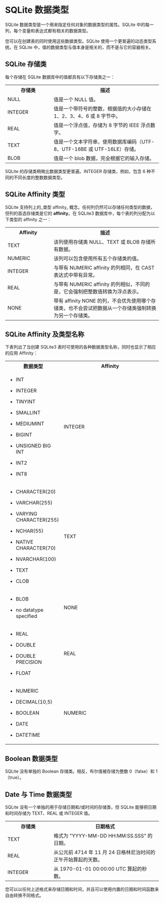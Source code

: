# SQLite 数据类型


SQLite 数据类型是一个用来指定任何对象的数据类型的属性。SQLite 中的每一列，每个变量和表达式都有相关的数据类型。

您可以在创建表的同时使用这些数据类型。SQLite 使用一个更普遍的动态类型系统。在 SQLite 中，值的数据类型与值本身是相关的，而不是与它的容器相关。


## SQLite 存储类

每个存储在 SQLite 数据库中的值都具有以下存储类之一：
 
</p> <table > <tr><th style="width:30%">存储类</th><th style="width:70%">描述</th></tr> <tr><td>NULL</td><td>值是一个 NULL 值。</td></tr> <tr><td>INTEGER</td><td>值是一个带符号的整数，根据值的大小存储在 1、2、3、4、6 或 8 字节中。</td></tr> <tr><td>REAL</td><td>值是一个浮点值，存储为 8 字节的 IEEE 浮点数字。</td></tr> <tr><td>TEXT</td><td>值是一个文本字符串，使用数据库编码（UTF-8、UTF-16BE 或 UTF-16LE）存储。</td></tr> <tr><td>BLOB</td><td>值是一个 blob 数据，完全根据它的输入存储。</td></tr> </table> <p>

SQLite 的存储类稍微比数据类型更普遍。INTEGER 存储类，例如，包含 6 种不同的不同长度的整数数据类型。
## SQLite Affinity 类型

SQLite 支持列上的_类型 affinity_ 概念。任何列仍然可以存储任何类型的数据，但列的首选存储类是它的 **affinity**。在 SQLite3 数据库中，每个表的列分配为以下类型的 affinity 之一：

</p> <table > <tr><th style="width:30%">Affinity</th><th style="width:70%">描述</th></tr> <tr><td>TEXT</td><td>该列使用存储类 NULL、TEXT 或 BLOB 存储所有数据。</td></tr> <tr><td>NUMERIC</td><td>该列可以包含使用所有五个存储类的值。</td></tr> <tr><td>INTEGER</td><td>与带有 NUMERIC affinity 的列相同，在 CAST 表达式中带有异常。</td></tr> <tr><td>REAL</td><td>与带有 NUMERIC affinity 的列相似，不同的是，它会强制把整数值转换为浮点表示。</td></tr> <tr><td>NONE</td><td>带有 affinity NONE 的列，不会优先使用哪个存储类，也不会尝试把数据从一个存储类强制转换为另一个存储类。</td></tr> </table> 

## SQLite Affinity 及类型名称

下表列出了当创建 SQLite3 表时可使用的各种数据类型名称，同时也显示了相应的应用 Affinity：

</p> <table > <tr><th style="width:30%">数据类型</th><th style="width:70%">Affinity</th></tr> <tr><td> <ul > <li><p>INT</p></li> <li><p>INTEGER</p></li> <li><p>TINYINT</p></li> <li><p>SMALLINT</p></li> <li><p>MEDIUMINT</p></li> <li><p>BIGINT</p></li> <li><p>UNSIGNED BIG INT</p></li> <li><p>INT2</p></li> <li><p>INT8</p></li> </ul> </td><td>INTEGER</td></tr> <tr><td> <ul > <li><p>CHARACTER(20)</p></li> <li><p>VARCHAR(255)</p></li> <li><p>VARYING CHARACTER(255)</p></li> <li><p>NCHAR(55)</p></li> <li><p>NATIVE CHARACTER(70)</p></li> <li><p>NVARCHAR(100)</p></li> <li><p>TEXT</p></li> <li><p>CLOB</p></li> </ul> </td><td>TEXT</td></tr> <tr><td> <ul > <li><p>BLOB</p></li> <li><p>no datatype specified</p></li> </ul> </td><td>NONE</td></tr> <tr><td> <ul > <li><p>REAL</p></li> <li><p>DOUBLE</p></li> <li><p>DOUBLE PRECISION</p></li> <li><p>FLOAT</p></li> </ul> </td><td>REAL</td></tr> <tr><td> <ul > <li><p>NUMERIC</p></li> <li><p>DECIMAL(10,5)</p></li> <li><p>BOOLEAN</p></li> <li><p>DATE</p></li> <li><p>DATETIME</p></li> </ul> </td><td>NUMERIC</td></tr> </table> 


## Boolean 数据类型

SQLite 没有单独的 Boolean 存储类。相反，布尔值被存储为整数 0（false）和 1（true）。

## Date 与 Time 数据类型

SQLite 没有一个单独的用于存储日期和/或时间的存储类，但 SQLite 能够把日期和时间存储为 TEXT、REAL 或 INTEGER 值。

</p> <table > <tr><th style="width:30%">存储类</th><th style="width:70%">日期格式</th></tr> <tr><td>TEXT</td><td>格式为 "YYYY-MM-DD HH:MM:SS.SSS" 的日期。</td></tr> <tr><td>REAL</td><td>从公元前 4714 年 11 月 24 日格林尼治时间的正午开始算起的天数。</td></tr> <tr><td>INTEGER</td><td>从 1970-01-01 00:00:00 UTC 算起的秒数。</td></tr> </table> <p>

您可以以任何上述格式来存储日期和时间，并且可以使用内置的日期和时间函数来自由转换不同格式。
